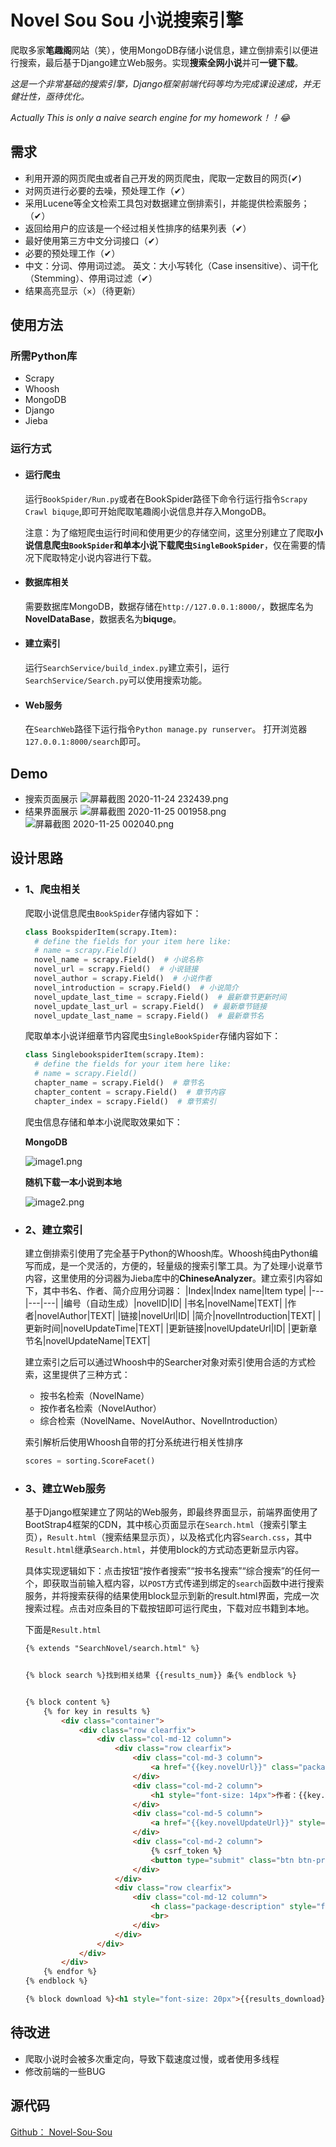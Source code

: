 # Novel Sou Sou 小说搜索引擎
爬取多家**笔趣阁**网站（笑），使用MongoDB存储小说信息，建立倒排索引以便进行搜索，最后基于Django建立Web服务。实现**搜索全网小说**并可**一键下载**。

*这是一个非常基础的搜索引擎，Django框架前端代码等均为完成课设速成，并无健壮性，亟待优化。*

*Actually This is only a naive search engine for my homework！！:joy:*

## 需求
- 利用开源的网页爬虫或者自己开发的网页爬虫，爬取一定数目的网页(✔)
- 对网页进行必要的去噪，预处理工作（✔）
- 采用Lucene等全文检索工具包对数据建立倒排索引，并能提供检索服务；（✔）
- 返回给用户的应该是一个经过相关性排序的结果列表（✔）
- 最好使用第三方中文分词接口（✔）
- 必要的预处理工作（✔）
- 中文：分词、停用词过滤。 英文：大小写转化（Case insensitive）、词干化（Stemming）、停用词过滤（✔）
- 结果高亮显示（×）（待更新）

## 使用方法
### 所需Python库
- Scrapy
- Whoosh
- MongoDB
- Django
- Jieba
  
### 运行方式
- #### 运行爬虫
  运行`BookSpider/Run.py`或者在BookSpider路径下命令行运行指令`Scrapy Crawl biquge`,即可开始爬取笔趣阁小说信息并存入MongoDB。
  
  注意：为了缩短爬虫运行时间和使用更少的存储空间，这里分别建立了爬取**小说信息爬虫`BookSpider`和单本小说下载爬虫`SingleBookSpider`**，仅在需要的情况下爬取特定小说内容进行下载。

- #### 数据库相关
  需要数据库MongoDB，数据存储在``http://127.0.0.1:8000/``，数据库名为**NovelDataBase**，数据表名为**biquge**。


- #### 建立索引
  运行`SearchService/build_index.py`建立索引，运行``SearchService/Search.py``可以使用搜索功能。

- #### Web服务
  在`SearchWeb`路径下运行指令`Python manage.py runserver`。
  打开浏览器`127.0.0.1:8000/search`即可。

## Demo
- 搜索页面展示
  ![屏幕截图 2020-11-24 232439.png](https://i.loli.net/2020/11/24/QtHpBnCxdoPTXJI.png)
- 结果界面展示
  ![屏幕截图 2020-11-25 001958.png](https://i.loli.net/2020/11/25/w82RNieG31BqkTX.png)
  ![屏幕截图 2020-11-25 002040.png](https://i.loli.net/2020/11/25/FKkOAiVXYSWqDPR.png)

## 设计思路
- ### **1、爬虫相关**
  爬取小说信息爬虫`BookSpider`存储内容如下：
  ``` python
  class BookspiderItem(scrapy.Item):
    # define the fields for your item here like:
    # name = scrapy.Field()
    novel_name = scrapy.Field()  # 小说名称
    novel_url = scrapy.Field()  # 小说链接
    novel_author = scrapy.Field()  # 小说作者
    novel_introduction = scrapy.Field()  # 小说简介
    novel_update_last_time = scrapy.Field()  # 最新章节更新时间
    novel_update_last_url = scrapy.Field()  # 最新章节链接
    novel_update_last_name = scrapy.Field()  # 最新章节名 
  ```
  爬取单本小说详细章节内容爬虫`SingleBookSpider`存储内容如下：
  ``` python
  class SinglebookspiderItem(scrapy.Item):
    # define the fields for your item here like:
    # name = scrapy.Field()
    chapter_name = scrapy.Field()  # 章节名
    chapter_content = scrapy.Field()  # 章节内容
    chapter_index = scrapy.Field()  # 章节索引
  ``` 
  爬虫信息存储和单本小说爬取效果如下：

  **MongoDB**

  ![image1.png](https://i.loli.net/2020/11/25/GrvmpjdJ9n5HYaE.png)

  **随机下载一本小说到本地**

  ![image2.png](https://i.loli.net/2020/11/25/MCY8OVAgs6d2GPj.png)

- ### **2、建立索引**
  建立倒排索引使用了完全基于Python的Whoosh库。Whoosh纯由Python编写而成，是一个灵活的，方便的，轻量级的搜索引擎工具。为了处理小说章节内容，这里使用的分词器为Jieba库中的**ChineseAnalyzer**。建立索引内容如下，其中书名、作者、简介应用分词器：
  |Index|Index name|Item type|
  |---|---|---|
  |编号（自动生成）|novelID|ID|
  |书名|novelName|TEXT|
  |作者|novelAuthor|TEXT|
  |链接|novelUrl|ID|
  |简介|novelIntroduction|TEXT|
  |更新时间|novelUpdateTime|TEXT|
  |更新链接|novelUpdateUrl|ID|
  |更新章节名|novelUpdateName|TEXT|

  建立索引之后可以通过Whoosh中的Searcher对象对索引使用合适的方式检索，这里提供了三种方式：
  - 按书名检索（NovelName）
  - 按作者名检索（NovelAuthor）
  - 综合检索（NovelName、NovelAuthor、NovelIntroduction）
  
  索引解析后使用Whoosh自带的打分系统进行相关性排序
  ``` python
  scores = sorting.ScoreFacet()
  ```
- ### **3、建立Web服务**
  基于Django框架建立了网站的Web服务，即最终界面显示，前端界面使用了BootStrap4框架的CDN，其中核心页面显示在`Search.html`（搜索引擎主页），`Result.html`（搜索结果显示页），以及格式化内容`Search.css`，其中`Result.html`继承`Search.html`，并使用block的方式动态更新显示内容。
  
  具体实现逻辑如下：点击按钮“按作者搜索”“按书名搜索”“综合搜索”的任何一个，即获取当前输入框内容，以`POST`方式传递到绑定的`search`函数中进行搜索服务，并将搜索获得的结果使用block显示到新的result.html界面，完成一次搜索过程。点击对应条目的下载按钮即可运行爬虫，下载对应书籍到本地。

  下面是`Result.html`
  ``` html
  {% extends "SearchNovel/search.html" %}


  {% block search %}找到相关结果 {{results_num}} 条{% endblock %}


  {% block content %}
      {% for key in results %}
          <div class="container">
              <div class="row clearfix">
                  <div class="col-md-12 column">
                      <div class="row clearfix">
                          <div class="col-md-3 column">
                              <a href="{{key.novelUrl}}" class="package-name" style="font-size: 14px">{{key.novelName}}</a>
                          </div>
                          <div class="col-md-2 column">
                              <h1 style="font-size: 14px">作者：{{key.novelAuthor}}</h1>
                          </div>
                          <div class="col-md-5 column">
                              <a href="{{key.novelUpdateUrl}}" style="font-size: 14px">最新章节：{{key.novelUpdateName}}</a>
                          </div>
                          <div class="col-md-2 column">
                              {% csrf_token %}
                              <button type="submit" class="btn btn-primary" name="{{key.novelUrl}}">下载</button>
                          </div>
                      </div>
                      <div class="row clearfix">
                          <div class="col-md-12 column">
                              <h class="package-description" style="font-size: 14px">{{key.novelIntroduction}}</h>
                              <br>
                          </div>
                      </div>
                  </div>
              </div>
          </div>
      {% endfor %}
  {% endblock %}

  {% block download %}<h1 style="font-size: 20px">{{results_download}}</h1> {% endblock %}
  ```

## 待改进
- 爬取小说时会被多次重定向，导致下载速度过慢，或者使用多线程
- 修改前端的一些BUG

## 源代码

[Github： Novel-Sou-Sou](https://github.com/pickxiguapi/Novel-Sou-Sou)



